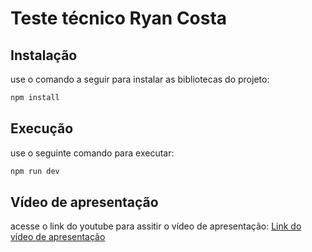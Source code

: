 # Teste técnico Ryan Costa

## Instalação
use o comando a seguir para instalar as bibliotecas do projeto:
```bash
npm install
```

## Execução
use o seguinte comando para executar:
```bash
npm run dev
```

## Vídeo de apresentação
acesse o link do youtube para assitir o vídeo de apresentação:
[Link do vídeo de apresentação](https://youtu.be/_FuwEh5Q3SY)